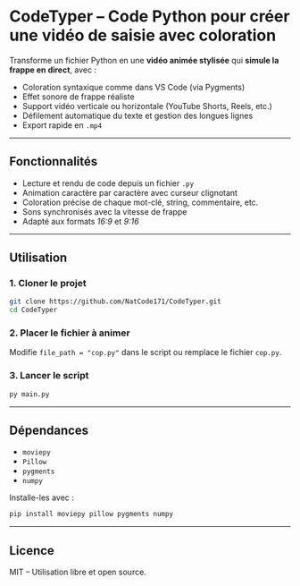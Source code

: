 # CodeTyper – Code Python pour créer une vidéo de saisie avec coloration

Transforme un fichier Python en une **vidéo animée stylisée** qui **simule la frappe en direct**, avec :
- Coloration syntaxique comme dans VS Code (via Pygments)
- Effet sonore de frappe réaliste
- Support vidéo verticale ou horizontale (YouTube Shorts, Reels, etc.)
- Défilement automatique du texte et gestion des longues lignes
- Export rapide en `.mp4`

---

## Fonctionnalités
- Lecture et rendu de code depuis un fichier `.py`
- Animation caractère par caractère avec curseur clignotant
- Coloration précise de chaque mot-clé, string, commentaire, etc.
- Sons synchronisés avec la vitesse de frappe
- Adapté aux formats *16:9* et *9:16*

---

## Utilisation

### 1. Cloner le projet
```bash
git clone https://github.com/NatCode171/CodeTyper.git
cd CodeTyper
```

### 2. Placer le fichier à animer
Modifie `file_path = "cop.py"` dans le script ou remplace le fichier `cop.py`.

### 3. Lancer le script
```bash
py main.py
```

---

## Dépendances

- `moviepy`
- `Pillow`
- `pygments`
- `numpy`

Installe-les avec :
```bash
pip install moviepy pillow pygments numpy
```

---

## Licence

MIT – Utilisation libre et open source.
